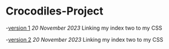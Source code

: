# Crocodiles-Project

-[version 1](https://c10duck.github.io/Crocodiles-Project/index-one.html)
*20 November 2023*
Linking my index two to my CSS

-[version 2](https://c10duck.github.io/Crocodiles-Project/index-two.html)
*20 November 2023*
Linking my index two to my CSS


